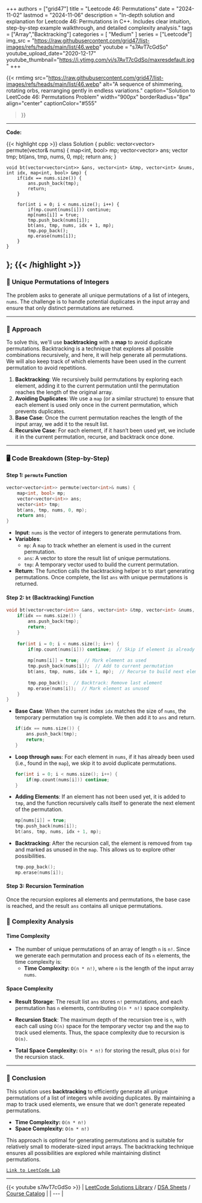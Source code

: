 
+++
authors = ["grid47"]
title = "Leetcode 46: Permutations"
date = "2024-11-02"
lastmod = "2024-11-06"
description = "In-depth solution and explanation for Leetcode 46: Permutations in C++. Includes clear intuition, step-by-step example walkthrough, and detailed complexity analysis."
tags = ["Array","Backtracking"]
categories = [
    "Medium"
]
series = ["Leetcode"]
img_src = "https://raw.githubusercontent.com/grid47/list-images/refs/heads/main/list/46.webp"
youtube = "s7AvT7cGdSo"
youtube_upload_date="2020-12-17"
youtube_thumbnail="https://i.ytimg.com/vi/s7AvT7cGdSo/maxresdefault.jpg"
+++


{{< rmtimg 
    src="https://raw.githubusercontent.com/grid47/list-images/refs/heads/main/list/46.webp" 
    alt="A sequence of shimmering, rotating orbs, rearranging gently in endless variations."
    caption="Solution to LeetCode 46: Permutations Problem"
    width="900px"
    borderRadius="8px"
    align="center" 
    captionColor="#555"
>}}
---
**Code:**

{{< highlight cpp >}}
class Solution {
public:
    vector<vector<int>> permute(vector<int>& nums) {
        map<int, bool> mp;
        vector<vector<int>> ans;
        vector<int> tmp;
        bt(ans, tmp, nums, 0, mp);
        return ans;
    }
    
    void bt(vector<vector<int>> &ans, vector<int> &tmp, vector<int> &nums, int idx, map<int, bool> &mp) {
        if(idx == nums.size()) {
            ans.push_back(tmp);
            return;
        }
        
        for(int i = 0; i < nums.size(); i++) {
            if(mp.count(nums[i])) continue;
            mp[nums[i]] = true;
            tmp.push_back(nums[i]);
            bt(ans, tmp, nums, idx + 1, mp);
            tmp.pop_back();
            mp.erase(nums[i]);
        }
    }
};
{{< /highlight >}}
---

### 🔄 **Unique Permutations of Integers**

The problem asks to generate all unique permutations of a list of integers, `nums`. The challenge is to handle potential duplicates in the input array and ensure that only distinct permutations are returned.

---

### 🚀 **Approach**

To solve this, we'll use **backtracking** with a **map** to avoid duplicate permutations. Backtracking is a technique that explores all possible combinations recursively, and here, it will help generate all permutations. We will also keep track of which elements have been used in the current permutation to avoid repetitions.

1. **Backtracking**: We recursively build permutations by exploring each element, adding it to the current permutation until the permutation reaches the length of the original array.
2. **Avoiding Duplicates**: We use a `map` (or a similar structure) to ensure that each element is used only once in the current permutation, which prevents duplicates.
3. **Base Case**: Once the current permutation reaches the length of the input array, we add it to the result list.
4. **Recursive Case**: For each element, if it hasn’t been used yet, we include it in the current permutation, recurse, and backtrack once done.

---

### 🖥️ **Code Breakdown (Step-by-Step)**

#### Step 1: `permute` Function

```cpp
vector<vector<int>> permute(vector<int>& nums) {
    map<int, bool> mp;
    vector<vector<int>> ans;
    vector<int> tmp;
    bt(ans, tmp, nums, 0, mp);
    return ans;
}
```

- **Input**: `nums` is the vector of integers to generate permutations from.
- **Variables**:
  - `mp`: A `map` to track whether an element is used in the current permutation.
  - `ans`: A vector to store the result list of unique permutations.
  - `tmp`: A temporary vector used to build the current permutation.
- **Return**: The function calls the backtracking helper `bt` to start generating permutations. Once complete, the list `ans` with unique permutations is returned.

#### Step 2: `bt` (Backtracking) Function

```cpp
void bt(vector<vector<int>> &ans, vector<int> &tmp, vector<int> &nums, int idx, map<int, bool> &mp) {
    if(idx == nums.size()) {
        ans.push_back(tmp);
        return;
    }
    
    for(int i = 0; i < nums.size(); i++) {
        if(mp.count(nums[i])) continue;  // Skip if element is already used
        
        mp[nums[i]] = true;  // Mark element as used
        tmp.push_back(nums[i]);  // Add to current permutation
        bt(ans, tmp, nums, idx + 1, mp);  // Recurse to build next element
        
        tmp.pop_back();  // Backtrack: Remove last element
        mp.erase(nums[i]);  // Mark element as unused
    }
}
```

- **Base Case**: When the current index `idx` matches the size of `nums`, the temporary permutation `tmp` is complete. We then add it to `ans` and return.
  
  ```cpp
  if(idx == nums.size()) {
      ans.push_back(tmp);
      return;
  }
  ```

- **Loop through `nums`**: For each element in `nums`, if it has already been used (i.e., found in the `map`), we skip it to avoid duplicate permutations.
  
  ```cpp
  for(int i = 0; i < nums.size(); i++) {
      if(mp.count(nums[i])) continue;
  }
  ```

- **Adding Elements**: If an element has not been used yet, it is added to `tmp`, and the function recursively calls itself to generate the next element of the permutation.
  
  ```cpp
  mp[nums[i]] = true;
  tmp.push_back(nums[i]);
  bt(ans, tmp, nums, idx + 1, mp);
  ```

- **Backtracking**: After the recursion call, the element is removed from `tmp` and marked as unused in the `map`. This allows us to explore other possibilities.
  
  ```cpp
  tmp.pop_back();
  mp.erase(nums[i]);
  ```

#### Step 3: Recursion Termination

Once the recursion explores all elements and permutations, the base case is reached, and the result `ans` contains all unique permutations.

### 🧮 **Complexity Analysis**

#### Time Complexity

- The number of unique permutations of an array of length `n` is `n!`. Since we generate each permutation and process each of its `n` elements, the time complexity is:
  - **Time Complexity:** `O(n * n!)`, where `n` is the length of the input array `nums`.

#### Space Complexity

- **Result Storage**: The result list `ans` stores `n!` permutations, and each permutation has `n` elements, contributing `O(n * n!)` space complexity.
- **Recursion Stack**: The maximum depth of the recursion tree is `n`, with each call using `O(n)` space for the temporary vector `tmp` and the `map` to track used elements. Thus, the space complexity due to recursion is `O(n)`.
  
- **Total Space Complexity:** `O(n * n!)` for storing the result, plus `O(n)` for the recursion stack.

---

### 🏁 **Conclusion**

This solution uses **backtracking** to efficiently generate all unique permutations of a list of integers while avoiding duplicates. By maintaining a map to track used elements, we ensure that we don’t generate repeated permutations.

- **Time Complexity:** `O(n * n!)`
- **Space Complexity:** `O(n * n!)`

This approach is optimal for generating permutations and is suitable for relatively small to moderate-sized input arrays. The backtracking technique ensures all possibilities are explored while maintaining distinct permutations.

[`Link to LeetCode Lab`](https://leetcode.com/problems/permutations/description/)

---
{{< youtube s7AvT7cGdSo >}}
| [LeetCode Solutions Library](https://grid47.xyz/leetcode/) / [DSA Sheets](https://grid47.xyz/sheets/) / [Course Catalog](https://grid47.xyz/courses/) |
| --- |
